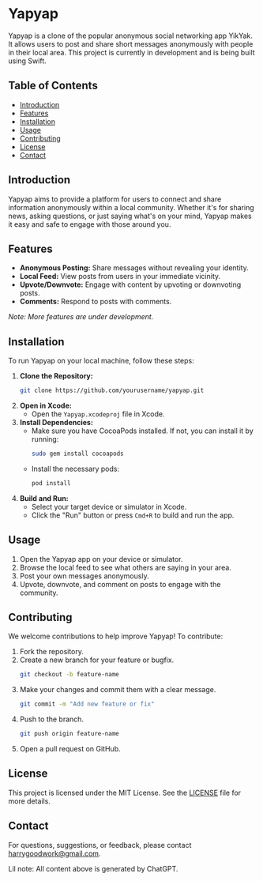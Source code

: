 # Yapyap

Yapyap is a clone of the popular anonymous social networking app YikYak. It allows users to post and share short messages anonymously with people in their local area. This project is currently in development and is being built using Swift.

## Table of Contents
- [Introduction](#introduction)
- [Features](#features)
- [Installation](#installation)
- [Usage](#usage)
- [Contributing](#contributing)
- [License](#license)
- [Contact](#contact)

## Introduction
Yapyap aims to provide a platform for users to connect and share information anonymously within a local community. Whether it's for sharing news, asking questions, or just saying what's on your mind, Yapyap makes it easy and safe to engage with those around you.

## Features
- **Anonymous Posting:** Share messages without revealing your identity.
- **Local Feed:** View posts from users in your immediate vicinity.
- **Upvote/Downvote:** Engage with content by upvoting or downvoting posts.
- **Comments:** Respond to posts with comments.

*Note: More features are under development.*

## Installation
To run Yapyap on your local machine, follow these steps:

1. **Clone the Repository:**
   ```bash
   git clone https://github.com/yourusername/yapyap.git
   ```
2. **Open in Xcode:**
   - Open the `Yapyap.xcodeproj` file in Xcode.
3. **Install Dependencies:**
   - Make sure you have CocoaPods installed. If not, you can install it by running:
     ```bash
     sudo gem install cocoapods
     ```
   - Install the necessary pods:
     ```bash
     pod install
     ```
4. **Build and Run:**
   - Select your target device or simulator in Xcode.
   - Click the "Run" button or press `Cmd+R` to build and run the app.

## Usage
1. Open the Yapyap app on your device or simulator.
2. Browse the local feed to see what others are saying in your area.
3. Post your own messages anonymously.
4. Upvote, downvote, and comment on posts to engage with the community.

## Contributing
We welcome contributions to help improve Yapyap! To contribute:

1. Fork the repository.
2. Create a new branch for your feature or bugfix.
   ```bash
   git checkout -b feature-name
   ```
3. Make your changes and commit them with a clear message.
   ```bash
   git commit -m "Add new feature or fix"
   ```
4. Push to the branch.
   ```bash
   git push origin feature-name
   ```
5. Open a pull request on GitHub.

## License
This project is licensed under the MIT License. See the [LICENSE](LICENSE) file for more details.

## Contact
For questions, suggestions, or feedback, please contact harrygoodwork@gmail.com.

Lil note: All content above is generated by ChatGPT.

